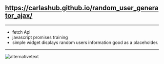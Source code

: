   ## https://carlashub.github.io/random_user_generator_ajax/
   
  
   -------
  - fetch Api 
  - javascript promises training
  - simple widget displays random users information good as a placeholder. 
  --------
   ![alternativetext](https://github.com/CarlasHub/random_user_generator_ajax/sample.PNG)
  
   